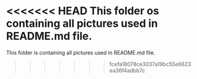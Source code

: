 <<<<<<< HEAD
This folder os containing all pictures used in README.md file.
=======
This folder is containing all pictures used in README.md file.
>>>>>>> fcefa18078ce3037a19bc55e6623ea36f4adbb7c
